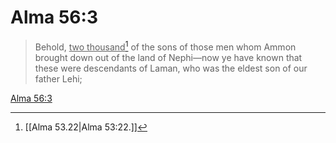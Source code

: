 # Alma 56:3

> Behold, <u>two thousand</u>[^a] of the sons of those men whom Ammon brought down out of the land of Nephi—now ye have known that these were descendants of Laman, who was the eldest son of our father Lehi;

[Alma 56:3](https://www.churchofjesuschrist.org/study/scriptures/bofm/alma/56?lang=eng&id=p3#p3)


[^a]: [[Alma 53.22|Alma 53:22.]]
